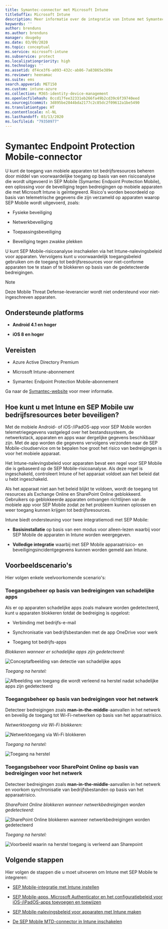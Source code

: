 ```yaml
---
title: Symantec-connector met Microsoft Intune
titleSuffix: Microsoft Intune
description: Meer informatie over de integratie van Intune met Symantec Endpoint Protection Mobile om de toegang van mobiele apparaten tot bedrijfsresources te beheren.
keywords: ''
author: brenduns
ms.author: brenduns
manager: dougeby
ms.date: 03/09/2020
ms.topic: conceptual
ms.service: microsoft-intune
ms.subservice: protect
ms.localizationpriority: high
ms.technology: ''
ms.assetid: df4ce3f6-a093-432c-ab86-7a83865e389e
ms.reviewer: heenamac
ms.suite: ems
search.appverid: MET150
ms.custom: intune-azure
ms.collection: M365-identity-device-management
ms.openlocfilehash: 0ccd17fee32331eb266fa49b2cd39c6f39740eed
ms.sourcegitcommit: 3d895be2844bda2177c2c85dc2f09612a1be5490
ms.translationtype: HT
ms.contentlocale: nl-NL
ms.lasthandoff: 03/13/2020
ms.locfileid: "79350977"
---
```

# <a name="symantec-endpoint-protection-mobile-connector"></a>Symantec Endpoint Protection Mobile-connector

U kunt de toegang van mobiele apparaten tot bedrijfsresources beheren door middel van voorwaardelijke toegang op basis van een risicoanalyse die wordt uitgevoerd in SEP Mobile (Symantec Endpoint Protection Mobile), een oplossing voor de beveiliging tegen bedreigingen op mobiele apparaten die met Microsoft Intune is geïntegreerd. Risico's worden beoordeeld op basis van telemetrische gegevens die zijn verzameld op apparaten waarop SEP Mobile wordt uitgevoerd, zoals:

- Fysieke beveiliging

- Netwerkbeveiliging

- Toepassingsbeveiliging

- Beveiliging tegen zwakke plekken

U kunt SEP Mobile-risicoanalyse inschakelen via het Intune-nalevingsbeleid voor apparaten. Vervolgens kunt u voorwaardelijk toegangsbeleid gebruiken om de toegang tot bedrijfsresources voor niet-conforme apparaten toe te staan of te blokkeren op basis van de gedetecteerde bedreigingen.

> [!NOTE]
> Deze Mobile Threat Defense-leverancier wordt niet ondersteund voor niet-ingeschreven apparaten.

## <a name="supported-platforms"></a>Ondersteunde platforms

- **Android 4.1 en hoger**

- **iOS 8 en hoger**

## <a name="pre-requisites"></a>Vereisten

- Azure Active Directory Premium

- Microsoft Intune-abonnement

- Symantec Endpoint Protection Mobile-abonnement

Ga naar de [Symantec-website](https://www.skycure.com/skycure-microsoft-integration/) voor meer informatie.

## <a name="how-do-intune-and-sep-mobile-help-protect-your-company-resources"></a>Hoe kunt u met Intune en SEP Mobile uw bedrijfsresources beter beveiligen?

Met de mobiele Android- of iOS-/iPadOS-app voor SEP Mobile worden telemetriegegevens vastgelegd over het bestandssysteem, de netwerkstack, apparaten en apps waar dergelijke gegevens beschikbaar zijn. Met de app worden die gegevens vervolgens verzonden naar de SEP Mobile-cloudservice om te bepalen hoe groot het risico van bedreigingen is voor het mobiele apparaat.

Het Intune-nalevingsbeleid voor apparaten bevat een regel voor SEP Mobile die is gebaseerd op de SEP Mobile-risicoanalyse. Als deze regel is ingeschakeld, controleert Intune of het apparaat voldoet aan het beleid dat u hebt ingeschakeld.

Als het apparaat niet aan het beleid blijkt te voldoen, wordt de toegang tot resources als Exchange Online en SharePoint Online geblokkeerd. Gebruikers op geblokkeerde apparaten ontvangen richtlijnen van de mobiele app voor SEP Mobile zodat ze het probleem kunnen oplossen en weer toegang kunnen krijgen tot bedrijfsresources.

Intune biedt ondersteuning voor twee integratiemodi met SEP Mobile:

- **Basisinstallatie** op basis van een modus voor alleen-lezen waarbij voor SEP Mobile de apparaten in Intune worden weergegeven.

- **Volledige integratie** waarbij met SEP Mobile apparaatrisico- en beveiligingsincidentgegevens kunnen worden gemeld aan Intune.

## <a name="sample-scenarios"></a>Voorbeeldscenario's

Hier volgen enkele veelvoorkomende scenario's:

### <a name="control-access-based-on-threats-from-malicious-apps"></a>Toegangsbeheer op basis van bedreigingen van schadelijke apps

Als er op apparaten schadelijke apps zoals malware worden gedetecteerd, kunt u apparaten blokkeren totdat de bedreiging is opgelost:

- Verbinding met bedrijfs-e-mail

- Synchronisatie van bedrijfsbestanden met de app OneDrive voor werk

- Toegang tot bedrijfs-apps

*Blokkeren wanneer er schadelijke apps zijn gedetecteerd:*

![Conceptafbeelding van detectie van schadelijke apps](./media/skycure-mobile-threat-defense-connector/symantec-arch-1.png)

*Toegang na herstel:*

![Afbeelding van toegang die wordt verleend na herstel nadat schadelijke apps zijn gedetecteerd](./media/skycure-mobile-threat-defense-connector/symantec-arch-2.png)

### <a name="control-access-based-on-threat-to-network"></a>Toegangsbeheer op basis van bedreigingen voor het netwerk

Detecteer bedreigingen zoals **man-in-the-middle**-aanvallen in het netwerk en beveilig de toegang tot Wi-Fi-netwerken op basis van het apparaatrisico.

*Netwerktoegang via Wi-Fi blokkeren:*

![Netwerktoegang via Wi-Fi blokkeren](./media/skycure-mobile-threat-defense-connector/symantec-arch-3.png)

*Toegang na herstel:*

![Toegang na herstel](./media/skycure-mobile-threat-defense-connector/symantec-arch-4.png)

### <a name="control-access-to-sharepoint-online-based-on-threat-to-network"></a>Toegangsbeheer voor SharePoint Online op basis van bedreigingen voor het netwerk

Detecteer bedreigingen zoals **man-in-the-middle**-aanvallen in het netwerk en voorkom synchronisatie van bedrijfsbestanden op basis van het apparaatrisico.

*SharePoint Online blokkeren wanneer netwerkbedreigingen worden gedetecteerd:*

![SharePoint Online blokkeren wanneer netwerkbedreigingen worden gedetecteerd](./media/skycure-mobile-threat-defense-connector/symantec-arch-5.png)

*Toegang na herstel:*

![Voorbeeld waarin na herstel toegang is verleend aan Sharepoint](./media/skycure-mobile-threat-defense-connector/symantec-arch-6.png)

<!-- 
### Control access on unenrolled devices based on threats from malicious apps

When the Symantec Endpoint Protection Mobile Threat Defense solution considers a device to be infected:
![App protection policy blocks due to detected malware](./media/skycure-mobile-threat-defense-connector/symantec-app-policy-block.png)

Access is granted on remediation:

![Access is granted on remediation for App protection policy](./media/skycure-mobile-threat-defense-connector/symantec-app-policy-remediated.png)
-->

## <a name="next-steps"></a>Volgende stappen

Hier volgen de stappen die u moet uitvoeren om Intune met SEP Mobile te integreren:

- [SEP Mobile-integratie met Intune instellen](skycure-mtd-connector-integration.md)

- [SEP Mobile-apps, Microsoft Authenticator en het configuratiebeleid voor iOS-/iPadOS-apps toevoegen en toewijzen](mtd-apps-ios-app-configuration-policy-add-assign.md)

- [SEP Mobile-nalevingsbeleid voor apparaten met Intune maken](mtd-device-compliance-policy-create.md)

- [De SEP Mobile MTD-connector in Intune inschakelen](mtd-connector-enable.md)
